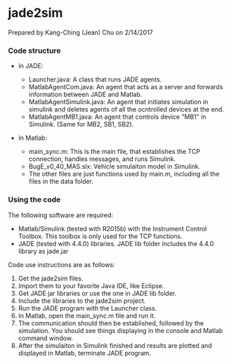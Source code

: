 # jade2sim
Prepared by Kang-Ching (Jean) Chu on 2/14/2017

### Code structure

- In JADE:
  - Launcher.java: A  class that runs JADE agents.
  - MatlabAgentCom.java: An agent that acts as a server and forwards information between JADE and Matlab.
  - MatlabAgentSimulink.java: An agent that initiates simulation in simulink and deletes agents of all the ocntrolled devices at the end.
  - MatlabAgentMB1.java: An agent that controls device "MB1" in Simulink. (Same for MB2, SB1, SB2). 

- In Matlab:
  - main_sync.m: This is the main file, that establishes the TCP connection, handles messages, and runs Simulink.
  - BugE_v0_40_MAS.slx: Vehicle simulaiton model in Simulink.
  - The other files are just functions used by main.m, including all the files in the data folder.

### Using the code

The following software are required:

- Matlab/Simulink (tested with R2015b) with the Instrument Control Toolbox. This toolbox is only used for the TCP functions. 
- JADE (tested with 4.4.0) libraries. JADE lib folder includes the 4.4.0 library as jade.jar

Code use instructions are as follows:

1. Get the jade2sim files.
2. Import them to your favorite Java IDE, like Eclipse.
3. Get JADE jar libraries or use the one in JADE lib folder. 
4. Include the libraries to the jade2sim project.
5. Run the JADE program with the Launcher class.
7. In Matlab, open the main_sync.m file and run it.
8. The communication should then be established, followed by the simulation. You should see things displaying in the console and Matlab command window.
9. After the simulaiton in Simulink finished and results are plotted and displayed in Matlab, terminate JADE program.  


